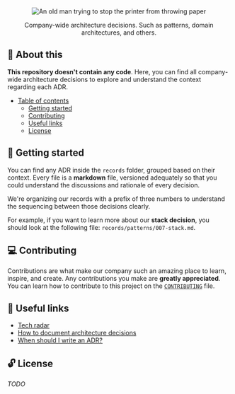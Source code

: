 <p align="center">
  <br>
   <img src="https://media.giphy.com/media/yUrUb9fYz6x7a/giphy.gif" alt="An old man trying to stop the printer from throwing paper" title="Architecture Decision Records header's GIF" />
  <br>
</p>
<p align="center">
Company-wide architecture decisions. Such as patterns, domain architectures, and others. 
</p>

## 📖 About this

**This repository doesn't contain any code**. Here, you can find all company-wide architecture decisions to explore and understand the context regarding each ADR.

* [Table of contents](#)
  * [Getting started](#-getting-started)
  * [Contributing](#-contributing)
  * [Useful links](#-useful-links)
  * [License](#-license)

## 🤖 Getting started

You can find any ADR inside the `records` folder, grouped based on their context. Every file is a **markdown** file, versioned adequately so that you could understand the discussions and rationale of every decision.

We're organizing our records with a prefix of three numbers to understand the sequencing between those decisions clearly. 

For example, if you want to learn more about our **stack decision**, you should look at the following file: `records/patterns/007-stack.md`.

## 💻 Contributing

Contributions are what make our company such an amazing place to learn, inspire, and create. Any contributions you make are **greatly appreciated**. You can learn how to contribute to this project on the [`CONTRIBUTING`](CONTRIBUTING.md) file.

## 🔗 Useful links

* [Tech radar](https://www.thoughtworks.com/radar/techniques/lightweight-architecture-decision-records)
* [How to document architecture decisions](https://cognitect.com/blog/2011/11/15/documenting-architecture-decisions)
* [When should I write an ADR?](https://engineering.atspotify.com/2020/04/14/when-should-i-write-an-architecture-decision-record/)

## 🔓 License

_TODO_
